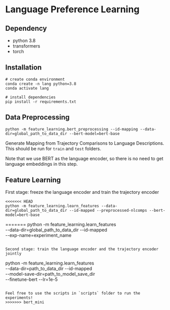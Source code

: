 # Language Preference Learning

## Dependency
- python 3.8
- transformers
- torch

## Installation
```
# create conda environment
conda create -n lang python=3.8
conda activate lang

# install dependencies
pip install -r requirements.txt
```


## Data Preprocessing
```
python -m feature_learning.bert_preprocessing --id-mapping --data-dir=global_path_to_data_dir --bert-model=bert-base
```
Generate Mapping from Trajectory Comparisons to Language Descriptions. 
This should be run for `train` and `test` folders. 

Note that we use BERT as the language encoder, so there is no need to get language embeddings
in this step.

## Feature Learning
First stage: freeze the language encoder and train the trajectory encoder
```
<<<<<<< HEAD
python -m feature_learning.learn_features --data-dir=global_path_to_data_dir --id-mapped --preprocessed-nlcomps --bert-model=bert-base
```
=======
python -m feature_learning.learn_features \
--data-dir=global_path_to_data_dir --id-mapped \
--exp-name=experiment_name
```

Second stage: train the language encoder and the trajectory encoder jointly
```
python -m feature_learning.learn_features \
--data-dir=path_to_data_dir --id-mapped \
--model-save-dir=path_to_model_save_dir \
--finetune-bert --lr=1e-5
```

Feel free to use the scripts in `scripts` folder to run the experiments!
>>>>>>> bert_mini
